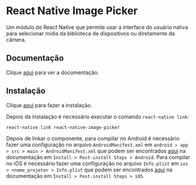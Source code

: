 # React Native Image Picker

Um módulo do React Native que permite usar a interface do usuário nativa para selecionar mídia da biblioteca de dispositivos ou diretamente da câmera.

## Documentação

Clique [aqui](https://github.com/react-native-community/react-native-image-picker) para ver a documentação.

## Instalação

Clique [aqui](https://www.npmjs.com/package/react-native-image-picker) para fazer a instalação.

Depois da instalação é necessário executar o comando `react-native link`:

```
react-native link react-native-image-picker
```

Depois de linkar o componente, para compilar no Android é necessário fazer uma configuração no arquivo `AndroidManifest.xml` em `android > app > src > main > AndroidManifest.xml` que podem ser encontrados [aqui](https://github.com/react-native-community/react-native-image-picker/blob/master/docs/Install.md) na documentação em `Install > Post-install Steps > Android`. Para compilar no iOS é necessário fazer uma configuração no arquivo `Info.plist` em `ios > <nome_projeto> > Info.plist` que podem ser encontrados [aqui](https://github.com/react-native-community/react-native-image-picker/blob/master/docs/Install.md) na documentação em `Install > Post-install Steps > iOS`.